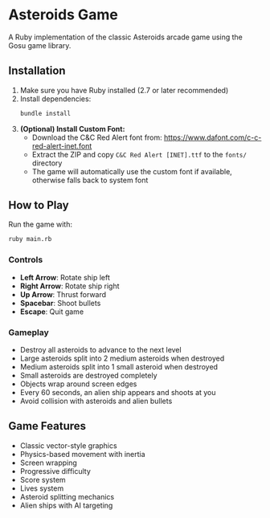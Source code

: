 # Asteroids Game

A Ruby implementation of the classic Asteroids arcade game using the Gosu game library.

## Installation

1. Make sure you have Ruby installed (2.7 or later recommended)
2. Install dependencies:
   ```bash
   bundle install
   ```
3. **(Optional) Install Custom Font:**
   - Download the C&C Red Alert font from: https://www.dafont.com/c-c-red-alert-inet.font
   - Extract the ZIP and copy `C&C Red Alert [INET].ttf` to the `fonts/` directory
   - The game will automatically use the custom font if available, otherwise falls back to system font

## How to Play

Run the game with:
```bash
ruby main.rb
```

### Controls

- **Left Arrow**: Rotate ship left
- **Right Arrow**: Rotate ship right
- **Up Arrow**: Thrust forward
- **Spacebar**: Shoot bullets
- **Escape**: Quit game

### Gameplay

- Destroy all asteroids to advance to the next level
- Large asteroids split into 2 medium asteroids when destroyed
- Medium asteroids split into 1 small asteroid when destroyed
- Small asteroids are destroyed completely
- Objects wrap around screen edges
- Every 60 seconds, an alien ship appears and shoots at you
- Avoid collision with asteroids and alien bullets

## Game Features

- Classic vector-style graphics
- Physics-based movement with inertia
- Screen wrapping
- Progressive difficulty
- Score system
- Lives system
- Asteroid splitting mechanics
- Alien ships with AI targeting
